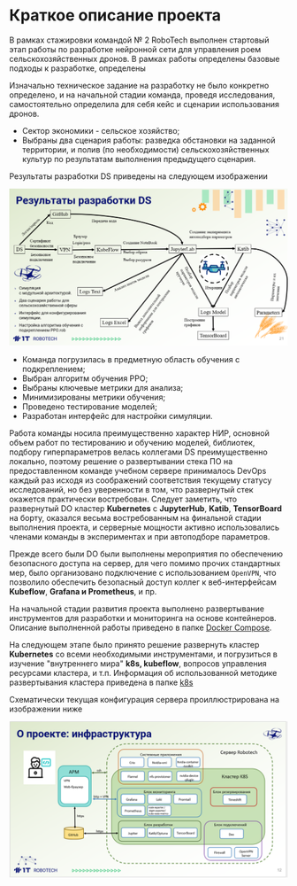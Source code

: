 # Краткое описание проекта

В рамках стажировки командой № 2 RoboTech выполнен стартовый этап работы по разработке нейронной сети для управления роем сельскохозяйственных дронов. В рамках работы определены базовые подходы к разработке, определены 

Изначально техническое задание на разработку не было конкретно определено, и на начальной стадии команда, проведя исследования, самостоятельно определила для себя кейс и сценарии использования дронов.

- Сектор экономики - сельское хозяйство;
- Выбраны два сценария работы: разведка обстановки на заданной территории, и полив (по необходимости) сельскохозяйственных культур по результатам выполнения предыдущего сценария.

Результаты разработки DS приведены на следующем изображении

![](https://github.com/Team2RoboTech1TOrg/RoboTech-DO/blob/main/images/DS_results.png)

- Команда погрузилась в предметную область обучения с подкреплением;
- Выбран алгоритм обучения PPO;
- Выбраны ключевые метрики для анализа;
- Минимизированы метрики обучения;
- Проведено тестирование моделей;
- Разработан интерфейс для настройки симуляции.

Работа команды носила преимущественно характер НИР, основной объем работ по тестированию и обучению моделей, библиотек, подбору гиперпараметров велась коллегами DS преимущественно локально, поэтому решение о развертывании стека ПО на предоставленном команде учебном сервере принималось DevOps каждый раз исходя из соображений соответствия текущему статусу исследований, но без уверенности в том, что развернутый стек окажется практически востребован.
Следует заметить, что развернутый DO кластер **Kubernetes** с **JupyterHub**, **Katib**, **TensorBoard** на борту, оказался весьма востребованным на финальной стадии выполнения проекта, и серверные мощности активно использовались членами команды в экспериментах и при автоподборе параметров.

Прежде всего были DO были выполнены мероприятия по обеспечению безопасного доступа на сервер, для чего помимо прочих стандартных мер, было организовано подключение с использованием `OpenVPN`, что позволило обеспечить безопасный доступ коллег к веб-интерфейсам **Kubeflow**, **Grafana и Prometheus**, и пр.

На начальной стадии развития проекта выполнено развертывание инструментов для разработки и мониторинга на основе контейнеров. Описание выполненной работы приведено в папке  [Docker Compose](https://github.com/Team2RoboTech1TOrg/RoboTech-DO/tree/main/Docker%20Compose).

На следующем этапе было принято решение развернуть кластер **Kubernetes**  со всеми необходимыми инструментами, и погрузиться в изучение "внутреннего мира" **k8s, kubeflow**, вопросов управления ресурсами кластера, и т.п. Информация об использованной методике развертывания кластера приведена в папке [k8s](https://github.com/Team2RoboTech1TOrg/RoboTech-DO/tree/main/k8s)

Схематически текущая конфигурация сервера проиллюстрирована на изображении ниже

![](https://github.com/Team2RoboTech1TOrg/RoboTech-DO/blob/main/images/Infrastructure.png)
